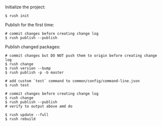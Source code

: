 Initialize the project:
```
$ rush init
```

Publish for the first time:
```
# commit changes before creating change log
$ rush publish --publish
```

Publish changed packages:
```
# commit changes but DO NOT push them to origin before creating change log
$ rush change
$ rush version --bump
$ rush publish -p -b master
```







```
# add custom `test` command to common/config/command-line.json
$ rush test
```


```
# commit changes before creating change log
$ rush change
$ rush publish --publish
# verify to output above amd do
```


```
$ rush update --full
$ rush rebuild
```

